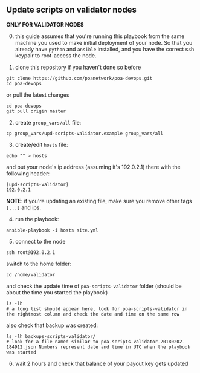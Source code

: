 ## Update scripts on validator nodes

**ONLY FOR VALIDATOR NODES**

0. this guide assumes that you're running this playbook from the same machine you used to make initial deployment of your node. So that you already have `python` and `ansible` installed, and you have the correct ssh keypair to root-access the node.

1. clone this repository if you haven't done so before
```
git clone https://github.com/poanetwork/poa-devops.git
cd poa-devops
```
or pull the latest changes
```
cd poa-devops
git pull origin master
```

2. create `group_vars/all` file:
```
cp group_vars/upd-scripts-validator.example group_vars/all
```

3. create/edit `hosts` file:
```
echo "" > hosts
```
and put your node's ip address (assuming it's 192.0.2.1) there with the following header:
```
[upd-scripts-validator]
192.0.2.1
```
**NOTE**: if you're updating an existing file, make sure you remove other tags `[...]` and ips.

4. run the playbook:
```
ansible-playbook -i hosts site.yml
```

5. connect to the node
```
ssh root@192.0.2.1
```
switch to the home folder:
```
cd /home/validator
```
and check the update time of `poa-scripts-validator` folder (should be about the time you started the playbook)
```
ls -lh
# a long list should appear here, look for poa-scripts-validator in the rightmost column and check the date and time on the same row
```
also check that backup was created:
```
ls -lh backups-scripts-validator/
# look for a file named similar to poa-scripts-validator-20180202-184912.json Numbers represent date and time in UTC when the playbook was started
```

6. wait 2 hours and check that balance of your payout key gets updated
